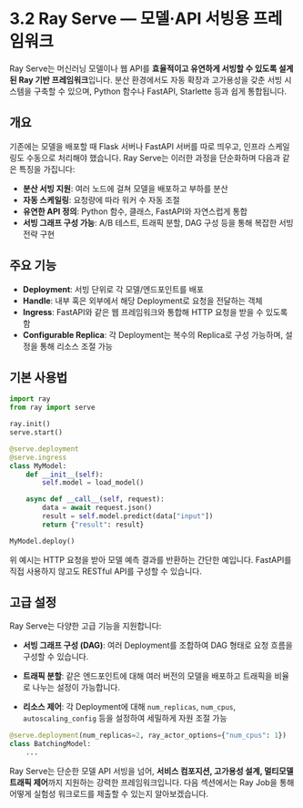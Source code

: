 # 3.2 Ray Serve ― 모델·API 서빙용 프레임워크

Ray Serve는 머신러닝 모델이나 웹 API를 **효율적이고 유연하게 서빙할 수 있도록 설계된 Ray 기반 프레임워크**입니다. 분산 환경에서도 자동 확장과 고가용성을 갖춘 서빙 시스템을 구축할 수 있으며, Python 함수나 FastAPI, Starlette 등과 쉽게 통합됩니다.

## 개요

기존에는 모델을 배포할 때 Flask 서버나 FastAPI 서버를 따로 띄우고, 인프라 스케일링도 수동으로 처리해야 했습니다. Ray Serve는 이러한 과정을 단순화하며 다음과 같은 특징을 가집니다:

- **분산 서빙 지원**: 여러 노드에 걸쳐 모델을 배포하고 부하를 분산
- **자동 스케일링**: 요청량에 따라 워커 수 자동 조절
- **유연한 API 정의**: Python 함수, 클래스, FastAPI와 자연스럽게 통합
- **서빙 그래프 구성 가능**: A/B 테스트, 트래픽 분할, DAG 구성 등을 통해 복잡한 서빙 전략 구현

## 주요 기능

- **Deployment**: 서빙 단위로 각 모델/엔드포인트를 배포
- **Handle**: 내부 혹은 외부에서 해당 Deployment로 요청을 전달하는 객체
- **Ingress**: FastAPI와 같은 웹 프레임워크와 통합해 HTTP 요청을 받을 수 있도록 함
- **Configurable Replica**: 각 Deployment는 복수의 Replica로 구성 가능하며, 설정을 통해 리소스 조절 가능

## 기본 사용법

```python
import ray
from ray import serve

ray.init()
serve.start()

@serve.deployment
@serve.ingress
class MyModel:
    def __init__(self):
        self.model = load_model()

    async def __call__(self, request):
        data = await request.json()
        result = self.model.predict(data["input"])
        return {"result": result}

MyModel.deploy()
```

위 예시는 HTTP 요청을 받아 모델 예측 결과를 반환하는 간단한 예입니다. FastAPI를 직접 사용하지 않고도 RESTful API를 구성할 수 있습니다.

## 고급 설정

Ray Serve는 다양한 고급 기능을 지원합니다:

- **서빙 그래프 구성 (DAG)**:
  여러 Deployment를 조합하여 DAG 형태로 요청 흐름을 구성할 수 있습니다.
  
- **트래픽 분할**:
  같은 엔드포인트에 대해 여러 버전의 모델을 배포하고 트래픽을 비율로 나누는 설정이 가능합니다.

- **리소스 제어**:
  각 Deployment에 대해 `num_replicas`, `num_cpus`, `autoscaling_config` 등을 설정하여 세밀하게 자원 조절 가능

```python
@serve.deployment(num_replicas=2, ray_actor_options={"num_cpus": 1})
class BatchingModel:
    ...
```

Ray Serve는 단순한 모델 API 서빙을 넘어, **서비스 컴포지션, 고가용성 설계, 멀티모델 트래픽 제어**까지 지원하는 강력한 프레임워크입니다. 다음 섹션에서는 Ray Job을 통해 어떻게 실험성 워크로드를 제출할 수 있는지 알아보겠습니다.
